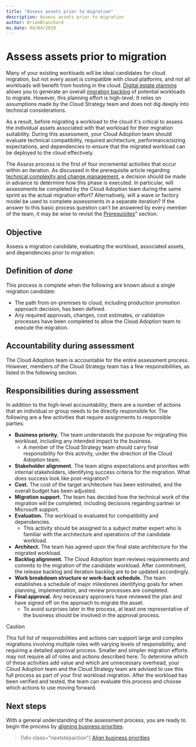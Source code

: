```yaml
---
title: "Assess assets prior to migration"
description: Assess assets prior to migration
author: BrianBlanchard
ms.date: 04/04/2019
---
```


# Assess assets prior to migration

Many of your existing workloads will be ideal candidates for cloud migration, but not every asset is compatible with cloud platforms, and not all workloads will benefit from hosting in the cloud. [Digital estate planning](../../../digital-estate/index.md) allows you to generate an overall [migration backlog](../prerequisites/technical-complexity.md#migration-backlog-aligning-business-priorities-and-timing) of potential workloads to migrate. However, this planning effort is high-level. It relies on assumptions made by the Cloud Strategy team and does not dig deeply into technical considerations.

As a result, before migrating a workload to the cloud it's critical to assess the individual assets associated with that workload for their migration suitability. During this assessment, your Cloud Adoption team should evaluate technical compatibility, required architecture, performance/sizing expectations, and dependencies to ensure that the migrated workload can be deployed to the cloud effectively.

The *Assess* process is the first of four incremental activities that occur within an iteration. As discussed in the prerequisite article regarding [technical complexity and change management](../prerequisites/technical-complexity.md), a decision should be made in advance to determine how this phase is executed. In particular, will assessments be completed by the Cloud Adoption team during the same sprint as the actual migration effort? Alternatively, will a wave or factory model be used to complete assessments in a separate iteration? If the answer to this basic process question can't be answered by every member of the team, it may be wise to revisit the [Prerequisites](../prerequisites/index.md)" section.

## Objective

Assess a migration candidate, evaluating the workload, associated assets, and dependencies prior to migration.

## Definition of *done*

This process is complete when the following are known about a single migration candidate:

- The path from on-premises to cloud, including production promotion approach decision, has been defined.
- Any required approvals, changes, cost estimates, or validation processes have been completed to allow the Cloud Adoption team to execute the migration.

## Accountability during assessment

The Cloud Adoption team is accountable for the entire assessment process. However, members of the Cloud Strategy team has a few responsibilities, as listed in the following section.

## Responsibilities during assessment

In addition to the high-level accountability, there are a number of actions that an individual or group needs to be directly responsible for. The following are a few activities that require assignments to responsible parties:

- **Business priority.** The team understands the purpose for migrating this workload, including any intended impact to the business.
  - A member of the Cloud Strategy team should carry final responsibility for this activity, under the direction of the Cloud Adoption team.
- **Stakeholder alignment.** The team aligns expectations and priorities with internal stakeholders, identifying success criteria for the migration. What does success look like post-migration?
- **Cost.** The cost of the target architecture has been estimated, and the overall budget has been adjusted.
- **Migration support.** The team has decided how the technical work of the migration will be completed, including decisions regarding partner or Microsoft support.
- **Evaluation.** The workload is evaluated for compatibility and dependencies.
  - This activity should be assigned to a subject matter expert who is familiar with the architecture and operations of the candidate workload.
- **Architect.** The team has agreed upon the final state architecture for the migrated workload.
- **Backlog alignment.** The Cloud Adoption team reviews requirements and commits to the migration of the candidate workload. After commitment, the release backlog and iteration backlog are to be updated accordingly.
- **Work breakdown structure or work-back schedule.** The team establishes a schedule of major milestones identifying goals for when planning, implementation, and review processes are completed.
- **Final approval.** Any necessary approvers have reviewed the plan and have signed off on the approach to migrate the asset.
  - To avoid surprises later in the process, at least one representative of the business should be involved in the approval process.

> [!CAUTION]
> This full list of responsibilities and actions can support large and complex migrations involving multiple roles with varying levels of responsibility, and requiring a detailed approval process. Smaller and simpler migration efforts may not require all of roles and actions described here. To determine which of these activities add value and which are unnecessary overhead, your Cloud Adoption team and the Cloud Strategy team are advised to use this full process as part of your first workload migration. After the workload has been verified and tested, the team can evaluate this process and choose which actions to use moving forward.

## Next steps

With a general understanding of the assessment process, you are ready to begin the process by [aligning business priorities](./business-priorities.md).

> [!div class="nextstepaction"]
> [Align business priorities](./business-priorities.md)